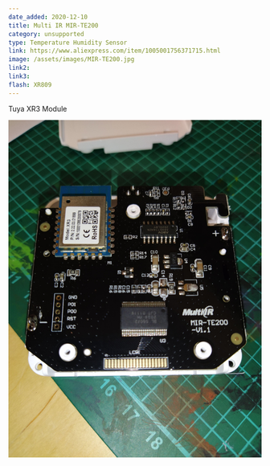 ```yaml
---
date_added: 2020-12-10
title: Multi IR MIR-TE200
category: unsupported
type: Temperature Humidity Sensor
link: https://www.aliexpress.com/item/1005001756371715.html
image: /assets/images/MIR-TE200.jpg
link2: 
link3: 
flash: XR809
---
```

Tuya XR3 Module

![Internals](/assets/images/MIR-TE200_pcb.jpg)